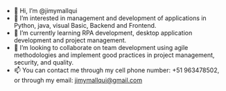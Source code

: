 - 👋 Hi, I’m @jimymallqui
- 👀 I’m interested in management and development of applications in Python, java, visual Basic, Backend and Frontend.
- 🌱 I’m currently learning RPA development, desktop application development and project management.
- 💞️ I’m looking to collaborate on team development using agile methodologies and implement good practices in project management, security, and quality.
- 📫 You can contact me through my cell phone number: +51 963478502, or through my email: jimymallqui@gmail.com

<!---
jimymallqui/jimymallqui is a ✨ special ✨ repository because its `README.md` (this file) appears on your GitHub profile.
You can click the Preview link to take a look at your changes.
--->

